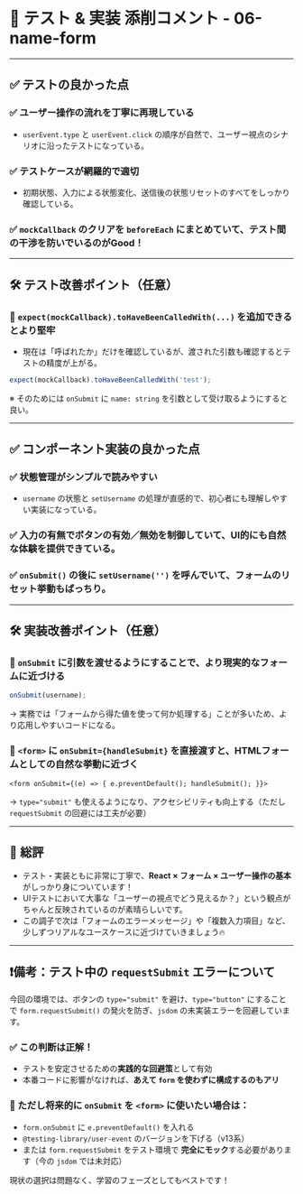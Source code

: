 # 📝 テスト & 実装 添削コメント - 06-name-form

---

## ✅ テストの良かった点

### ✅ ユーザー操作の流れを丁寧に再現している

- `userEvent.type` と `userEvent.click` の順序が自然で、ユーザー視点のシナリオに沿ったテストになっている。

### ✅ テストケースが網羅的で適切

- 初期状態、入力による状態変化、送信後の状態リセットのすべてをしっかり確認している。

### ✅ `mockCallback` のクリアを `beforeEach` にまとめていて、テスト間の干渉を防いでいるのがGood！

---

## 🛠 テスト改善ポイント（任意）

### 🔹 `expect(mockCallback).toHaveBeenCalledWith(...)` を追加できるとより堅牢

- 現在は「呼ばれたか」だけを確認しているが、渡された引数も確認するとテストの精度が上がる。

```ts
expect(mockCallback).toHaveBeenCalledWith('test');
```

※ そのためには `onSubmit` に `name: string` を引数として受け取るようにすると良い。

---

## ✅ コンポーネント実装の良かった点

### ✅ 状態管理がシンプルで読みやすい

- `username` の状態と `setUsername` の処理が直感的で、初心者にも理解しやすい実装になっている。

### ✅ 入力の有無でボタンの有効／無効を制御していて、UI的にも自然な体験を提供できている。

### ✅ `onSubmit()` の後に `setUsername('')` を呼んでいて、フォームのリセット挙動もばっちり。

---

## 🛠 実装改善ポイント（任意）

### 🔹 `onSubmit` に引数を渡せるようにすることで、より現実的なフォームに近づける

```ts
onSubmit(username);
```

→ 実務では「フォームから得た値を使って何か処理する」ことが多いため、より応用しやすいコードになる。

### 🔹 `<form>` に `onSubmit={handleSubmit}` を直接渡すと、HTMLフォームとしての自然な挙動に近づく

```tsx
<form onSubmit={(e) => { e.preventDefault(); handleSubmit(); }}>
```

→ `type="submit"` も使えるようになり、アクセシビリティも向上する（ただし `requestSubmit` の回避には工夫が必要）

---

## 💬 総評

- テスト・実装ともに非常に丁寧で、**React × フォーム × ユーザー操作の基本**がしっかり身についています！
- UIテストにおいて大事な「ユーザーの視点でどう見えるか？」という観点がちゃんと反映されているのが素晴らしいです。
- この調子で次は「フォームのエラーメッセージ」や「複数入力項目」など、少しずつリアルなユースケースに近づけていきましょう🔥

---

## ❗️備考：テスト中の `requestSubmit` エラーについて

今回の環境では、ボタンの `type="submit"` を避け、`type="button"` にすることで `form.requestSubmit()` の発火を防ぎ、`jsdom` の未実装エラーを回避しています。

### ✅ この判断は正解！

- テストを安定させるための**実践的な回避策**として有効
- 本番コードに影響がなければ、**あえて `form` を使わずに構成するのもアリ**

### 🔧 ただし将来的に `onSubmit` を `<form>` に使いたい場合は：

- `form.onSubmit` に `e.preventDefault()` を入れる
- `@testing-library/user-event` のバージョンを下げる（v13系）
- または `form.requestSubmit` をテスト環境で **完全にモック**する必要があります（今の `jsdom` では未対応）

現状の選択は問題なく、学習のフェーズとしてもベストです！
